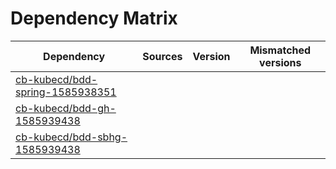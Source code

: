 # Dependency Matrix

Dependency | Sources | Version | Mismatched versions
---------- | ------- | ------- | -------------------
[cb-kubecd/bdd-spring-1585938351](https://github.com/cb-kubecd/bdd-spring-1585938351.git) |  | []() | 
[cb-kubecd/bdd-gh-1585939438](https://github.com/cb-kubecd/bdd-gh-1585939438.git) |  | []() | 
[cb-kubecd/bdd-sbhg-1585939438](https://github.com/cb-kubecd/bdd-sbhg-1585939438.git) |  | []() | 
